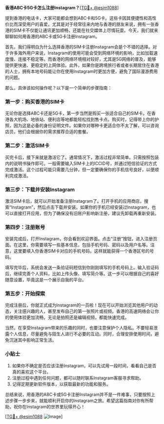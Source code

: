**香港ABC卡5G卡怎么注册Instagram？**[[TG💪+ @esim1088](https://t.me/s/esim1088)]

提到香港的电话卡，大家可能都会想到ABC卡和5G卡。这些卡因其便捷性和高性价比而深受用户的喜爱。尤其是对于经常往来内地与香港的朋友来说，拥有一张香港的SIM卡不仅能让通讯更加顺畅，还能在社交媒体上尽情玩耍。今天，我们就来聊聊如何用香港的ABC卡或5G卡注册Instagram。

首先，我们得明白为什么选择香港的SIM卡注册Instagram会是个不错的选择。对于许多海外用户来说，Instagram的使用可能会受到网络环境的影响，比如加载速度慢、连接不稳定等。而香港的网络环境相对较好，尤其是5G网络的普及，能够提供更快速、更稳定的上网体验。此外，如果你是跨境旅行者或者长期居住在香港的人士，拥有本地号码能让你在使用Instagram时更加方便，避免了国际漫游费用的问题。

那么，具体该如何操作呢？以下是一个简单的步骤指南：

### 第一步：购买香港的SIM卡

无论你是选择ABC卡还是5G卡，第一步当然是购买一张适合自己的SIM卡。在香港各大机场、地铁站、便利店等地都能轻松找到售卡点。购买时，记得带上你的护照，因为这是必备的身份证明文件。如果你对哪种卡更适合你不太了解，可以咨询店员，他们会根据你的需求推荐合适的套餐。

### 第二步：激活SIM卡

买完卡后，接下来就是激活它了。通常情况下，激活过程非常简单。只需按照包装内的说明书操作即可。一般需要输入SIM卡上的ICCID号，并通过短信验证的方式完成激活。这个过程可能只需要几分钟，但一定要确保你的手机信号良好，以便顺利完成激活。

### 第三步：下载并安装Instagram

激活SIM卡后，就可以开始准备注册Instagram了。打开手机的应用商店，搜索“Instagram”，然后点击下载并安装。如果你的手机已经安装过Instagram，也可以直接打开应用，但为了确保没有旧账户影响新注册，建议先卸载再重新安装。

### 第四步：注册账号

安装完成后，打开Instagram，你会看到欢迎界面。点击“注册”按钮，进入注册页面。在这里，你需要填写一些基本信息，包括手机号码、密码以及用户名等。注意，这里要填入你香港SIM卡对应的手机号码，这样就能获得一个香港区号的号码。

填写完毕后，系统会发送一条验证码短信到你刚刚填写的手机号码上。输入验证码后，继续完善个人资料，比如上传头像、填写简介等。这一步可以根据自己的喜好随意设置，毕竟这是一个展示自我的平台。

### 第五步：开始探索

完成注册后，你就正式成为Instagram的一员啦！现在可以开始浏览其他用户的动态，关注感兴趣的人，甚至发布自己的第一张照片或视频。香港的高速网络会让你的使用体验更加流畅，无论是拍照还是编辑视频，都能快速完成。

当然，在享受Instagram带来的乐趣的同时，也要注意保护个人隐私。不要轻易泄露个人信息，尽量避免与陌生人进行不必要的互动。同时，合理安排使用时间，避免沉迷其中影响正常生活。

### 小贴士

1. 如果你不确定是否应该注册Instagram，可以先试用一段时间，看看自己是否真的喜欢这个平台。
2. 注册过程中遇到任何问题，都可以随时联系Instagram客服寻求帮助。
3. 记得定期更新软件版本，以获取最新的功能和服务。

总结来说，用香港的ABC卡或5G卡注册Instagram并不是一件难事，只要按照上述步骤一步步来，就能顺利开启你的Instagram之旅。希望这篇指南对你有所帮助，祝你在Instagram的世界里玩得开心！

[[TG💪+ @esim1088](https://t.me/s/esim1088) ![Image](https://i.postimg.cc/4NQfJmqS/Snipaste-2025-05-13-00-14-12.png)]